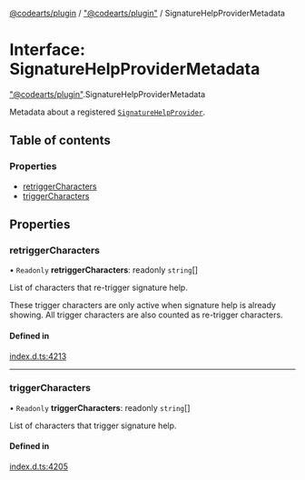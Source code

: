 [@codearts/plugin](../README.md) / ["@codearts/plugin"](../modules/_codearts_plugin_.md) / SignatureHelpProviderMetadata

# Interface: SignatureHelpProviderMetadata

["@codearts/plugin"](../modules/_codearts_plugin_.md).SignatureHelpProviderMetadata

Metadata about a registered [`SignatureHelpProvider`](codearts_plugin_.SignatureHelpProvider.md).

## Table of contents

### Properties

- [retriggerCharacters](codearts_plugin_.SignatureHelpProviderMetadata.md#retriggercharacters)
- [triggerCharacters](codearts_plugin_.SignatureHelpProviderMetadata.md#triggercharacters)

## Properties

### retriggerCharacters

• `Readonly` **retriggerCharacters**: readonly `string`[]

List of characters that re-trigger signature help.

These trigger characters are only active when signature help is already showing. All trigger characters
are also counted as re-trigger characters.

#### Defined in

[index.d.ts:4213](https://github.com/shuyaqian/cloudide-plugin-api/blob/3fbdd11/index.d.ts#L4213)

___

### triggerCharacters

• `Readonly` **triggerCharacters**: readonly `string`[]

List of characters that trigger signature help.

#### Defined in

[index.d.ts:4205](https://github.com/shuyaqian/cloudide-plugin-api/blob/3fbdd11/index.d.ts#L4205)
